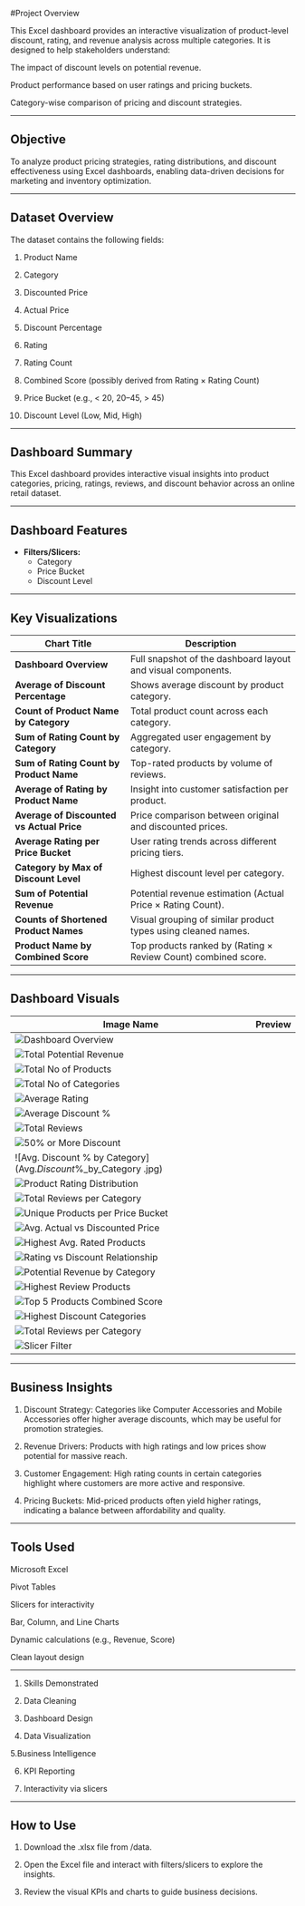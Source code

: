 #Project Overview

This Excel dashboard provides an interactive visualization of product-level discount, rating, and revenue analysis across multiple categories. It is designed to help stakeholders understand:

The impact of discount levels on potential revenue.

Product performance based on user ratings and pricing buckets.

Category-wise comparison of pricing and discount strategies.



---

## Objective

To analyze product pricing strategies, rating distributions, and discount effectiveness using Excel dashboards, enabling data-driven decisions for marketing and inventory optimization.


---

## Dataset Overview

The dataset contains the following fields:

1. Product Name

2. Category

3. Discounted Price

4. Actual Price

5. Discount Percentage

6. Rating

7. Rating Count

8. Combined Score (possibly derived from Rating × Rating Count)

9. Price Bucket (e.g., < 20, 20–45, > 45)

10. Discount Level (Low, Mid, High)

---


## Dashboard Summary

This Excel dashboard provides interactive visual insights into product categories, pricing, ratings, reviews, and discount behavior across an online retail dataset.

---

## Dashboard Features

- **Filters/Slicers:**
  - Category
  - Price Bucket
  - Discount Level

---

## Key Visualizations

| Chart Title                                         | Description                                                                 |
|----------------------------------------------------|-----------------------------------------------------------------------------|
| **Dashboard Overview**                             | Full snapshot of the dashboard layout and visual components.               |
| **Average of Discount Percentage**                 | Shows average discount by product category.                                |
| **Count of Product Name by Category**              | Total product count across each category.                                  |
| **Sum of Rating Count by Category**                | Aggregated user engagement by category.                                    |
| **Sum of Rating Count by Product Name**            | Top-rated products by volume of reviews.                                   |
| **Average of Rating by Product Name**              | Insight into customer satisfaction per product.                            |
| **Average of Discounted vs Actual Price**          | Price comparison between original and discounted prices.                   |
| **Average Rating per Price Bucket**                | User rating trends across different pricing tiers.                         |
| **Category by Max of Discount Level**              | Highest discount level per category.                                       |
| **Sum of Potential Revenue**                       | Potential revenue estimation (Actual Price × Rating Count).                |
| **Counts of Shortened Product Names**              | Visual grouping of similar product types using cleaned names.              |
| **Product Name by Combined Score**                 | Top products ranked by (Rating × Review Count) combined score.            |

---

## Dashboard Visuals

| Image Name                                        | Preview |
|--------------------------------------------------|---------|
| ![Dashboard Overview](Dashboard_Overview.jpg)                              |
| ![Total Potential Revenue](Total_Potential_Revenue.jpg)                    |
| ![Total No of Products](No_of_Products.jpg)                                |
| ![Total No of Categories](No_of_Categories.jpg)                            |
| ![Average Rating](Avg._Rating.jpg)                                         |
| ![Average Discount %](Avg._Discount_%.jpg)                                 |
| ![Total Reviews](Total_Reviews.jpg)                                        |
| ![50% or More Discount](50%_or_More_Discount.jpg)                          |
| ![Avg. Discount % by Category](Avg._Discount_%_by_Category .jpg)          |
| ![Product Rating Distribution](Products_Rating_Distribution.jpg)           |
| ![Total Reviews per Category](Total_Reviews_per_Category.jpg)             |
| ![Unique Products per Price Bucket](Unique_Products_per_Price_Bucket.jpg) |
| ![Avg. Actual vs Discounted Price](Avg._Actual_vs_Discounted_Price_by_Category.jpg) |
| ![Highest Avg. Rated Products](Highest_Avg._ratings_of_Products.jpg)      |
| ![Rating vs Discount Relationship](Rating_and_Discount_Level_Relationship.jpg) |
| ![Potential Revenue by Category](Total_Potential_Revenue_by_Category.jpg) |
| ![Highest Review Products](Highest_Review_of_Products.jpg)                |
| ![Top 5 Products Combined Score](Top_5_Products_on_Combined_Score.jpg)    |
| ![Highest Discount Categories](Highest_Discount_%_Categories.jpg)         |
| ![Total Reviews per Category](Total_No._of_Reviews_per_Category.jpg)      |
| ![Slicer Filter](Slicer.jpg)                                               |




---

## Business Insights

1. Discount Strategy: Categories like Computer Accessories and Mobile Accessories offer higher average discounts, which may be useful for promotion strategies.


2. Revenue Drivers: Products with high ratings and low prices show potential for massive reach.


3. Customer Engagement: High rating counts in certain categories highlight where customers are more active and responsive.


4. Pricing Buckets: Mid-priced products often yield higher ratings, indicating a balance between affordability and quality.



---

## Tools Used

Microsoft Excel

Pivot Tables

Slicers for interactivity

Bar, Column, and Line Charts

Dynamic calculations (e.g., Revenue, Score)

Clean layout design




---

1. Skills Demonstrated

2. Data Cleaning

3. Dashboard Design

4. Data Visualization

5.Business Intelligence

6. KPI Reporting

7. Interactivity via slicers



---

## How to Use

1. Download the .xlsx file from /data.


2. Open the Excel file and interact with filters/slicers to explore the insights.


3. Review the visual KPIs and charts to guide business decisions.
